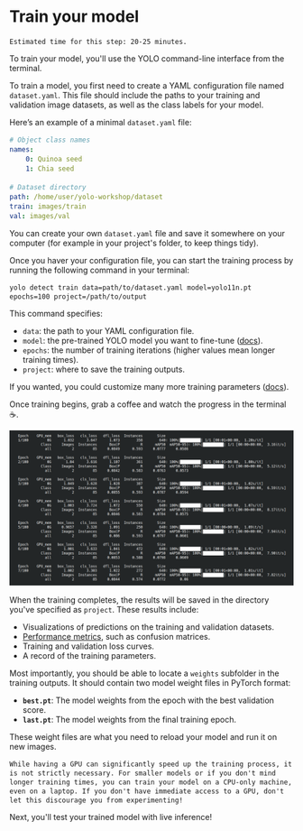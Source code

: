 # Train your model

```{margin}
Estimated time for this step: 20-25 minutes.
```

To train your model, you'll use the YOLO command-line interface from the terminal.

To train a model, you first need to create a YAML configuration file named `dataset.yaml`. This file should include the paths to your training and validation image datasets, as well as the class labels for your model.

Here’s an example of a minimal `dataset.yaml` file:

```yaml
# Object class names
names:
    0: Quinoa seed
    1: Chia seed

# Dataset directory
path: /home/user/yolo-workshop/dataset
train: images/train
val: images/val
```

You can create your own `dataset.yaml` file and save it somewhere on your computer (for example in your project's folder, to keep things tidy).

Once you haver your configuration file, you can start the training process by running the following command in your terminal:

```
yolo detect train data=path/to/dataset.yaml model=yolo11n.pt epochs=100 project=/path/to/output
```

This command specifies:

- `data`: the path to your YAML configuration file.
- `model`: the pre-trained YOLO model you want to fine-tune ([docs](https://docs.ultralytics.com/models/yolo11/)).
- `epochs`: the number of training iterations (higher values mean longer training times).
- `project`: where to save the training outputs.

If you wanted, you could customize many more training parameters ([docs](https://docs.ultralytics.com/modes/train/)).

Once training begins, grab a coffee and watch the progress in the terminal ☕.

![training_progress](../assets/training_progress.png)

When the training completes, the results will be saved in the directory you've specified as `project`. These results include:

- Visualizations of predictions on the training and validation datasets.
- [Performance metrics](https://docs.ultralytics.com/guides/yolo-performance-metrics/), such as confusion matrices.
- Training and validation loss curves.
- A record of the training parameters.

Most importantly, you should be able to locate a `weights` subfolder in the training outputs. It should contain two model weight files in PyTorch format:

- **`best.pt`**: The model weights from the epoch with the best validation score.
- **`last.pt`**: The model weights from the final training epoch.

These weight files are what you need to reload your model and run it on new images.

```{admonition} Do You Need a GPU for Training?
While having a GPU can significantly speed up the training process, it is not strictly necessary. For smaller models or if you don't mind longer training times, you can train your model on a CPU-only machine, even on a laptop. If you don't have immediate access to a GPU, don't let this discourage you from experimenting!
```

Next, you'll test your trained model with live inference!
